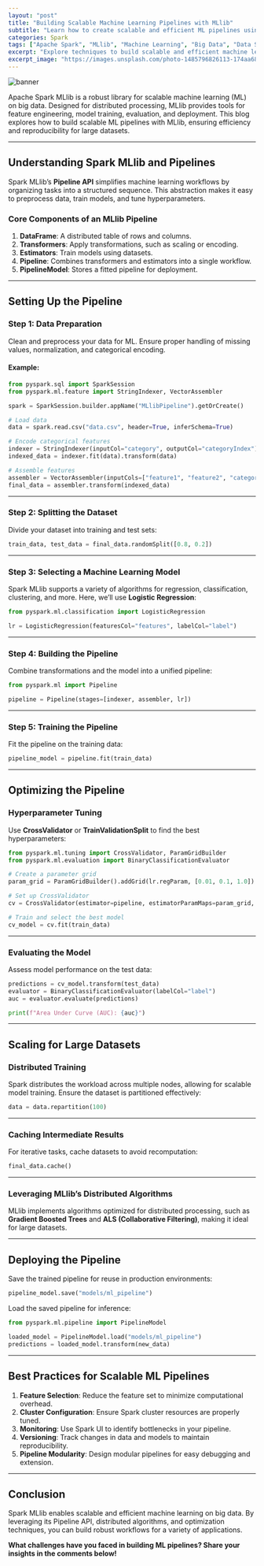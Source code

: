 ```yaml
---
layout: "post"
title: "Building Scalable Machine Learning Pipelines with MLlib"
subtitle: "Learn how to create scalable and efficient ML pipelines using Apache Spark MLlib"
categories: Spark
tags: ["Apache Spark", "MLlib", "Machine Learning", "Big Data", "Data Science"]
excerpt: "Explore techniques to build scalable and efficient machine learning pipelines with Apache Spark MLlib for large-scale data processing."
excerpt_image: "https://images.unsplash.com/photo-1485796826113-174aa68fd81b"
---
```

![banner](https://images.unsplash.com/photo-1485796826113-174aa68fd81b)



Apache Spark MLlib is a robust library for scalable machine learning (ML) on big data. Designed for distributed processing, MLlib provides tools for feature engineering, model training, evaluation, and deployment. This blog explores how to build scalable ML pipelines with MLlib, ensuring efficiency and reproducibility for large datasets.

---

## Understanding Spark MLlib and Pipelines

Spark MLlib’s **Pipeline API** simplifies machine learning workflows by organizing tasks into a structured sequence. This abstraction makes it easy to preprocess data, train models, and tune hyperparameters.

### Core Components of an MLlib Pipeline

1. **DataFrame**: A distributed table of rows and columns.
2. **Transformers**: Apply transformations, such as scaling or encoding.
3. **Estimators**: Train models using datasets.
4. **Pipeline**: Combines transformers and estimators into a single workflow.
5. **PipelineModel**: Stores a fitted pipeline for deployment.

---

## Setting Up the Pipeline

### Step 1: Data Preparation

Clean and preprocess your data for ML. Ensure proper handling of missing values, normalization, and categorical encoding.

#### Example:
```python
from pyspark.sql import SparkSession
from pyspark.ml.feature import StringIndexer, VectorAssembler

spark = SparkSession.builder.appName("MLlibPipeline").getOrCreate()

# Load data
data = spark.read.csv("data.csv", header=True, inferSchema=True)

# Encode categorical features
indexer = StringIndexer(inputCol="category", outputCol="categoryIndex")
indexed_data = indexer.fit(data).transform(data)

# Assemble features
assembler = VectorAssembler(inputCols=["feature1", "feature2", "categoryIndex"], outputCol="features")
final_data = assembler.transform(indexed_data)
```

---

### Step 2: Splitting the Dataset

Divide your dataset into training and test sets:
```python
train_data, test_data = final_data.randomSplit([0.8, 0.2])
```

---

### Step 3: Selecting a Machine Learning Model

Spark MLlib supports a variety of algorithms for regression, classification, clustering, and more. Here, we’ll use **Logistic Regression**:
```python
from pyspark.ml.classification import LogisticRegression

lr = LogisticRegression(featuresCol="features", labelCol="label")
```

---

### Step 4: Building the Pipeline

Combine transformations and the model into a unified pipeline:
```python
from pyspark.ml import Pipeline

pipeline = Pipeline(stages=[indexer, assembler, lr])
```

---

### Step 5: Training the Pipeline

Fit the pipeline on the training data:
```python
pipeline_model = pipeline.fit(train_data)
```

---

## Optimizing the Pipeline

### Hyperparameter Tuning

Use **CrossValidator** or **TrainValidationSplit** to find the best hyperparameters:
```python
from pyspark.ml.tuning import CrossValidator, ParamGridBuilder
from pyspark.ml.evaluation import BinaryClassificationEvaluator

# Create a parameter grid
param_grid = ParamGridBuilder().addGrid(lr.regParam, [0.01, 0.1, 1.0]).build()

# Set up CrossValidator
cv = CrossValidator(estimator=pipeline, estimatorParamMaps=param_grid, evaluator=BinaryClassificationEvaluator(), numFolds=5)

# Train and select the best model
cv_model = cv.fit(train_data)
```

---

### Evaluating the Model

Assess model performance on the test data:
```python
predictions = cv_model.transform(test_data)
evaluator = BinaryClassificationEvaluator(labelCol="label")
auc = evaluator.evaluate(predictions)

print(f"Area Under Curve (AUC): {auc}")
```

---

## Scaling for Large Datasets

### Distributed Training

Spark distributes the workload across multiple nodes, allowing for scalable model training. Ensure the dataset is partitioned effectively:
```python
data = data.repartition(100)
```

---

### Caching Intermediate Results

For iterative tasks, cache datasets to avoid recomputation:
```python
final_data.cache()
```

---

### Leveraging MLlib’s Distributed Algorithms

MLlib implements algorithms optimized for distributed processing, such as **Gradient Boosted Trees** and **ALS (Collaborative Filtering)**, making it ideal for large datasets.

---

## Deploying the Pipeline

Save the trained pipeline for reuse in production environments:
```python
pipeline_model.save("models/ml_pipeline")
```

Load the saved pipeline for inference:
```python
from pyspark.ml.pipeline import PipelineModel

loaded_model = PipelineModel.load("models/ml_pipeline")
predictions = loaded_model.transform(new_data)
```

---

## Best Practices for Scalable ML Pipelines

1. **Feature Selection**: Reduce the feature set to minimize computational overhead.
2. **Cluster Configuration**: Ensure Spark cluster resources are properly tuned.
3. **Monitoring**: Use Spark UI to identify bottlenecks in your pipeline.
4. **Versioning**: Track changes in data and models to maintain reproducibility.
5. **Pipeline Modularity**: Design modular pipelines for easy debugging and extension.

---

## Conclusion

Spark MLlib enables scalable and efficient machine learning on big data. By leveraging its Pipeline API, distributed algorithms, and optimization techniques, you can build robust workflows for a variety of applications.

**What challenges have you faced in building ML pipelines? Share your insights in the comments below!**
